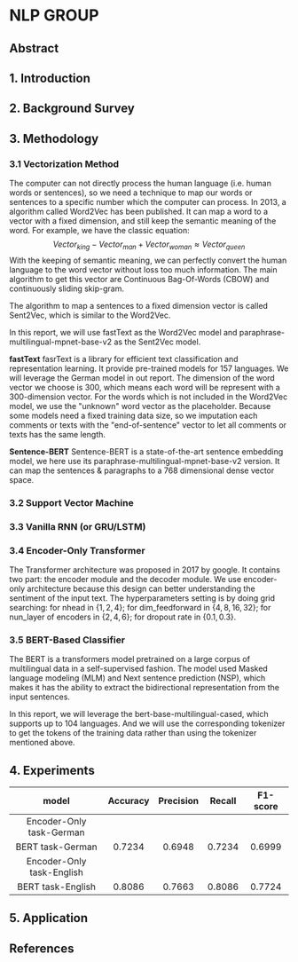 #  NLP GROUP

## Abstract



## 1. Introduction

### 

## 2. Background Survey



## 3. Methodology

### 3.1 Vectorization Method

The computer can not directly process the human language (i.e. human words or sentences), so we need a technique to map our words or sentences to a specific number which the computer can process. In 2013, a algorithm called Word2Vec has been published. It can map a word to a vector with a fixed dimension, and still keep the semantic meaning of the word. For example, we have the classic equation: 
$$
Vector_{king}-Vector_{man}+Vector_{woman}\approx Vector_{queen}
$$
With the keeping of semantic meaning, we can perfectly convert the human language to the word vector without loss too much information. The main algorithm to get this vector are Continuous Bag-Of-Words (CBOW) and continuously sliding skip-gram.

The algorithm to map a sentences to a fixed dimension vector is called Sent2Vec, which is similar to the Word2Vec.

In this report, we will use fastText as the Word2Vec model and paraphrase-multilingual-mpnet-base-v2 as the Sent2Vec model. 

**fastText** fasrText is a library for efficient text classification and representation learning. It provide pre-trained models for 157 languages. We will leverage the German model in out report. The dimension of the word vector we choose is 300, which means each word will be represent with a 300-dimension vector. For the words which is not included in the Word2Vec model, we use the "unknown" word vector as the placeholder. Because some models need a fixed training data size, so we imputation each comments or texts with the "end-of-sentence" vector to let all comments or texts has the same length.

**Sentence-BERT** Sentence-BERT is a state-of-the-art sentence embedding model, we here use its paraphrase-multilingual-mpnet-base-v2 version. It can map the sentences & paragraphs to a 768 dimensional dense vector space.

### 3.2 Support Vector Machine



### 3.3 Vanilla RNN (or GRU/LSTM)



### 3.4 Encoder-Only Transformer

The Transformer architecture was proposed in 2017 by google. It contains two part: the encoder module and the decoder module. We use encoder-only architecture because this design can better understanding the sentiment of the input text. The hyperparameters setting is by doing grid searching: for nhead in $\{ 1,2,4\}$; for dim_feedforward in $\{4, 8, 16, 32 \}$; for nun_layer of encoders  in $\{2, 4, 6 \}$; for dropout rate in $\{ 0.1, 0.3 \}$.

### 3.5 BERT-Based Classifier

The BERT is a transformers model pretrained on a large corpus of multilingual data in a self-supervised fashion. The model used Masked language modeling (MLM) and Next sentence prediction (NSP), which makes it has the ability to extract the bidirectional representation from the input sentences. 

In this report, we will leverage the bert-base-multilingual-cased, which supports up to 104 languages. And we will use the corresponding tokenizer to get the tokens of the training data rather than using the tokenizer mentioned above. 

## 4. Experiments

|           model           | Accuracy | Precision | Recall | F1-score |
| :-----------------------: | :------: | :-------: | :----: | :------: |
| Encoder-Only task-German  |          |           |        |          |
|     BERT task-German      |  0.7234  |  0.6948   | 0.7234 |  0.6999  |
| Encoder-Only task-English |          |           |        |          |
|     BERT task-English     |  0.8086  |  0.7663   | 0.8086 |  0.7724  |

## 5. Application



## References
